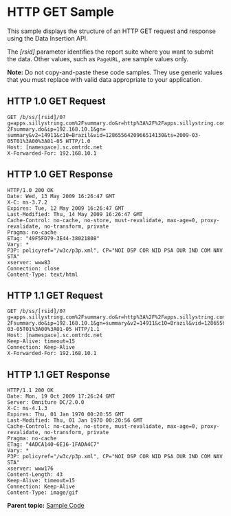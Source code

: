 # HTTP GET Sample

This sample displays the structure of an HTTP GET request and response using the Data Insertion API.

The *\[rsid\]* parameter identifies the report suite where you want to submit the data. Other values, such as `PageURL`, are sample values only.

**Note:** Do not copy-and-paste these code samples. They use generic values that you must replace with valid data appropriate to your application.

## HTTP 1.0 GET Request

```
GET /b/ss/[rsid]/0?g=apps.sillystring.com%2Fsummary.do&r=http%3A%2F%2Fapps.sillystring.com%
2Fsummary.do&ip=192.168.10.1&gn= summary&v2=14911&c10=Brazil&vid=1286556420966514130&ts=2009-03-05T01%3A00%3A01-05 HTTP/1.0
Host: [namespace].sc.omtrdc.net
X-Forwarded-For: 192.168.10.1
```

## HTTP 1.0 GET Response

```
HTTP/1.0 200 OK
Date: Wed, 13 May 2009 16:26:47 GMT
X-C: ms-3.7.2
Expires: Tue, 12 May 2009 16:26:47 GMT
Last-Modified: Thu, 14 May 2009 16:26:47 GMT
Cache-Control: no-cache, no-store, must-revalidate, max-age=0, proxy-revalidate, no-transform, private
Pragma: no-cache
ETag: "49F5FD79-3E44-38021808"
Vary: *
P3P: policyref="/w3c/p3p.xml", CP="NOI DSP COR NID PSA OUR IND COM NAV STA"
xserver: www83
Connection: close
Content-Type: text/html
```

## HTTP 1.1 GET Request

```
GET /b/ss/[rsid]/0?g=apps.sillystring.com%2Fsummary.do&r=http%3A%2F%2Fapps.sillystring.com%
2Fsummary.do&ip=192.168.10.1&gn=summary&v2=14911&c10=Brazil&vid=1286556420966514130&ts=2009-03-05T01%3A00%3A01-05 HTTP/1.1
Host: [namespace].sc.omtrdc.net
Keep-Alive: timeout=15
Connection: Keep-Alive
X-Forwarded-For: 192.168.10.1
```

## HTTP 1.1 GET Response

```
HTTP/1.1 200 OK
Date: Mon, 19 Oct 2009 17:26:24 GMT
Server: Omniture DC/2.0.0
X-C: ms-4.1.3
Expires: Thu, 01 Jan 1970 00:20:55 GMT
Last-Modified: Thu, 01 Jan 1970 00:20:56 GMT
Cache-Control: no-cache, no-store, must-revalidate, max-age=0, proxy-revalidate, no-transform, private
Pragma: no-cache
ETag: "4ADCA140-6E16-1FADA4C7"
Vary: *
P3P: policyref="/w3c/p3p.xml", CP="NOI DSP COR NID PSA OUR IND COM NAV STA"
xserver: www176
Content-Length: 43
Keep-Alive: timeout=15
Connection: Keep-Alive
Content-Type: image/gif
```

**Parent topic:** [Sample Code](../sample_code/c_sample_code.md)

